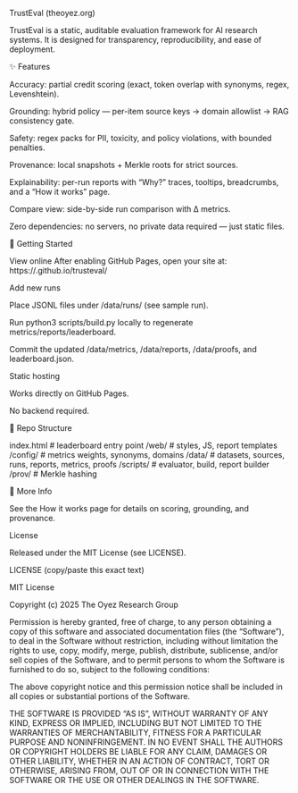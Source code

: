 TrustEval (theoyez.org)

TrustEval is a static, auditable evaluation framework for AI research systems. It is designed for transparency, reproducibility, and ease of deployment.

✨ Features

Accuracy: partial credit scoring (exact, token overlap with synonyms, regex, Levenshtein).

Grounding: hybrid policy — per-item source keys → domain allowlist → RAG consistency gate.

Safety: regex packs for PII, toxicity, and policy violations, with bounded penalties.

Provenance: local snapshots + Merkle roots for strict sources.

Explainability: per-run reports with “Why?” traces, tooltips, breadcrumbs, and a “How it works” page.

Compare view: side-by-side run comparison with Δ metrics.

Zero dependencies: no servers, no private data required — just static files.

🚀 Getting Started

View online
After enabling GitHub Pages, open your site at:
https://<your-org>.github.io/trusteval/

Add new runs

Place JSONL files under /data/runs/ (see sample run).

Run python3 scripts/build.py locally to regenerate metrics/reports/leaderboard.

Commit the updated /data/metrics, /data/reports, /data/proofs, and leaderboard.json.

Static hosting

Works directly on GitHub Pages.

No backend required.

📂 Repo Structure

index.html # leaderboard entry point
/web/ # styles, JS, report templates
/config/ # metrics weights, synonyms, domains
/data/ # datasets, sources, runs, reports, metrics, proofs
/scripts/ # evaluator, build, report builder
/prov/ # Merkle hashing

📖 More Info

See the How it works
 page for details on scoring, grounding, and provenance.

License

Released under the MIT License (see LICENSE).

LICENSE (copy/paste this exact text)

MIT License

Copyright (c) 2025 The Oyez Research Group

Permission is hereby granted, free of charge, to any person obtaining a copy of this software and associated documentation files (the “Software”), to deal in the Software without restriction, including without limitation the rights to use, copy, modify, merge, publish, distribute, sublicense, and/or sell copies of the Software, and to permit persons to whom the Software is furnished to do so, subject to the following conditions:

The above copyright notice and this permission notice shall be included in all copies or substantial portions of the Software.

THE SOFTWARE IS PROVIDED “AS IS”, WITHOUT WARRANTY OF ANY KIND, EXPRESS OR IMPLIED, INCLUDING BUT NOT LIMITED TO THE WARRANTIES OF MERCHANTABILITY, FITNESS FOR A PARTICULAR PURPOSE AND NONINFRINGEMENT. IN NO EVENT SHALL THE AUTHORS OR COPYRIGHT HOLDERS BE LIABLE FOR ANY CLAIM, DAMAGES OR OTHER LIABILITY, WHETHER IN AN ACTION OF CONTRACT, TORT OR OTHERWISE, ARISING FROM, OUT OF OR IN CONNECTION WITH THE SOFTWARE OR THE USE OR OTHER DEALINGS IN THE SOFTWARE.
